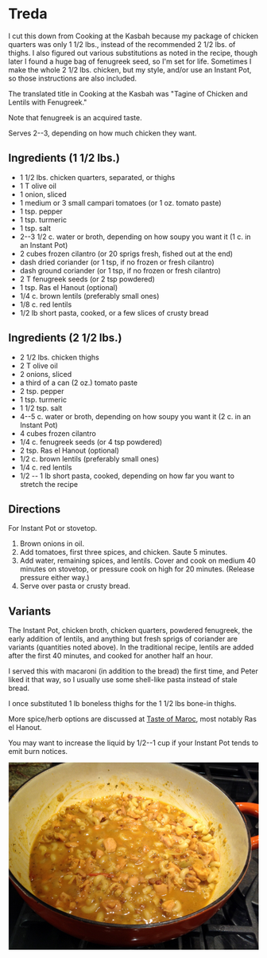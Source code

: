 # Treda

I cut this down from Cooking at the Kasbah because my package of chicken quarters was only 1 1/2 lbs., instead of the recommended 2 1/2 lbs. of thighs.  I also figured out various substitutions as noted in the recipe, though later I found a huge bag of fenugreek seed, so I'm set for life.  Sometimes I make the whole 2 1/2 lbs. chicken, but my style, and/or use an Instant Pot, so those instructions are also included.

The translated title in Cooking at the Kasbah was "Tagine of Chicken and Lentils with Fenugreek."

Note that fenugreek is an acquired taste.

Serves 2--3, depending on how much chicken they want.

## Ingredients (1 1/2 lbs.)

* 1 1/2 lbs. chicken quarters, separated, or thighs
* 1 T olive oil
* 1 onion, sliced
* 1 medium or 3 small campari tomatoes (or 1 oz. tomato paste)
* 1 tsp. pepper
* 1 tsp. turmeric
* 1 tsp. salt
* 2--3 1/2 c. water or broth, depending on how soupy you want it (1 c. in an Instant Pot)
* 2 cubes frozen cilantro (or 20 sprigs fresh, fished out at the end)
* dash dried coriander (or 1 tsp, if no frozen or fresh cilantro)
* dash ground coriander (or 1 tsp, if no frozen or fresh cilantro)
* 2 T fenugreek seeds (or 2 tsp powdered)
* 1 tsp. Ras el Hanout (optional)
* 1/4 c. brown lentils (preferably small ones)
* 1/8 c. red lentils
* 1/2 lb short pasta, cooked, or a few slices of crusty bread

## Ingredients (2 1/2 lbs.)

* 2 1/2 lbs. chicken thighs
* 2 T olive oil
* 2 onions, sliced
* a third of a can (2 oz.) tomato paste 
* 2 tsp. pepper
* 1 tsp. turmeric
* 1 1/2 tsp. salt
* 4--5 c. water or broth, depending on how soupy you want it (2 c. in an Instant Pot)
* 4 cubes frozen cilantro
* 1/4 c. fenugreek seeds (or 4 tsp powdered)
* 2 tsp. Ras el Hanout (optional)
* 1/2 c. brown lentils (preferably small ones)
* 1/4 c. red lentils
* 1/2 -- 1 lb short pasta, cooked, depending on how far you want to stretch the recipe

## Directions

For Instant Pot or stovetop.

1. Brown onions in oil.
2. Add tomatoes, first three spices, and chicken. Saute 5 minutes.
3. Add water, remaining spices, and lentils.  Cover and cook on medium 40 minutes on stovetop, or pressure cook on high for 20 minutes.  (Release pressure either way.)
4. Serve over pasta or crusty bread.

## Variants

The Instant Pot, chicken broth, chicken quarters, powdered fenugreek, the early addition of lentils, and anything but fresh sprigs of coriander are variants (quantities noted above).  In the traditional recipe, lentils are added after the first 40 minutes, and cooked for another half an hour.

I served this with macaroni (in addition to the bread) the first time, and Peter liked it that way, so I usually use some shell-like pasta instead of stale bread.

I once substituted 1 lb boneless thighs for the 1 1/2 lbs bone-in thighs.

More spice/herb options are discussed at [Taste of Maroc](https://tasteofmaroc.com/moroccan-chicken-rfissa/), most notably Ras el Hanout.

You may want to increase the liquid by 1/2--1 cup if your Instant Pot tends to emit burn notices.

![Treda variant](../images/treda.png)
